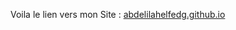 Voila le lien vers mon Site :
[abdelilahelfedg.github.io](https://abdelilahelfedg.github.io/TP2/TP3-web/TP2/CV/index.html)
